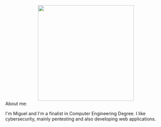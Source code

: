 <div id="header" align="center">
  <img src="https://media0.giphy.com/media/I0e4u216Qhww8eRTVq/200w.webp?cid=ecf05e479e5y4mkxv401xvxk7a2t4el6lzgy78dm6nlbei0i&rid=200w.webp&ct=g" width="300"/>
</div>


 <head>  About me: </head>
<p>I'm Miguel and I'm a finalist in Computer Engineering Degree. I like cybersecurity, mainly pentesting and also developing web applications. </p>
<p></p>



<!--
**duke-the-1998/duke-the-1998** is a ✨ _special_ ✨ repository because its `README.md` (this file) appears on your GitHub profile.

Here are some ideas to get you started:

- 🔭 I’m currently working on ...
- 🌱 I’m currently learning ...
- 👯 I’m looking to collaborate on ...
- 🤔 I’m looking for help with ...
- 💬 Ask me about ...
- 📫 How to reach me: ...
- 😄 Pronouns: ...
- ⚡ Fun fact: ...
-->
